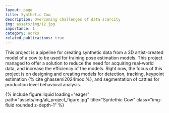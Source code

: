 ```yaml
---
layout: page
title: Synthetic Cow
description: Overcoming challenges of data scarcity
img: assets/img/12.jpg
importance: 1
category: Works
related_publications: true
---
```


This project is a pipeline for creating synthetic data from a 3D artist-created model of a cow to be used for training pose estimation models. This project managed to offer a solution to reduce the need for acquiring real-world data, and increase the efficiency of the models. Right now, the focus of this project is on designing and creating models for detection, tracking, keypoint estimation {% cite ghassemi2024moo %}, and segmentation of cattles for production level behavioral analysis.


<div class="row">
    <div class="col-sm mt-3 mt-md-0">
        {% include figure.liquid loading="eager" path="assets/img/ali_project_figure.jpg" title="Syntethic Cow" class="img-fluid rounded z-depth-1" %}
    </div>
</div>
